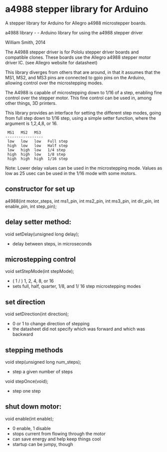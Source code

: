 a4988 stepper library for Arduino
=======================

A stepper library for Arduino for Allegro a4988 microstepper boards.

a4988 library - - Arduino library for using the a4988 stepper driver

William Smith, 2014
  
The A4988 stepper driver is for Pololu stepper driver boards
and compatible clones. These boards use the Allegro a4988
stepper motor driver IC. (see Allegro website for datasheet)

This library diverges from others that are around, in that it
assumes that the MS1, MS2, and MS3 pins are connected to gpio
pins on the Arduino, allowing control over the microstepping
modes.
  
The A4988 is capable of microstepping down to 1/16 of a step,
enabling fine control over the stepper motor. This fine control
can be used in, among other things, 3D printers.

This library provides an interface for setting the different
step modes, going from full step down to 1/16 step, using a
simple setter function, where the argument is 1,2,4,8, or 16.

  
     MS1   MS2   MS3
    -----------------
     low   low   low   Full step
     high  low   low   Half step
     low   high  low   1/4 step
     high  high  low   1/8 step
     high  high  high  1/16 step

Note:
Lower delay values can be used in the microstepping mode.
Values as low as 25 usec can be used in the 1/16 mode
with some motors. 

## constructor for set up

a4988(int motor_steps, int ms1_pin, int ms2_pin, int ms3_pin, int dir_pin, int enable_pin, int step_pin);

## delay setter method:

void setDelay(unsigned long delay); 
- delay between steps, in microseconds

## microstepping control

void setStepMode(int stepMode);
- ( 1 / ) 1, 2, 4, 8, or 16 
- sets full, half, quarter, 1/8, and 1/ 16 step microstepping modes

## set direction

void setDirection(int direction);
- 0 or 1 to change direction of stepping
- the datasheet did not specify which was forward and which was backward


## stepping methods

void step(unsigned long num_steps);
- step a given number of steps

void stepOnce(void);
- step one step

## shut down motor:

void enable(int enable);
- 0 enable, 1 disable
- stops current from flowing through the motor
- can save energy and help keep things cool
- startup can be jumpy, though


